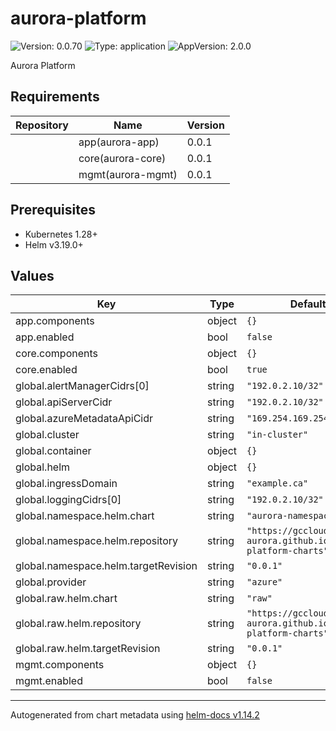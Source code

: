 # aurora-platform

![Version: 0.0.70](https://img.shields.io/badge/Version-0.0.70-informational?style=flat-square) ![Type: application](https://img.shields.io/badge/Type-application-informational?style=flat-square) ![AppVersion: 2.0.0](https://img.shields.io/badge/AppVersion-2.0.0-informational?style=flat-square)

Aurora Platform

## Requirements

| Repository | Name | Version |
|------------|------|---------|
|  | app(aurora-app) | 0.0.1 |
|  | core(aurora-core) | 0.0.1 |
|  | mgmt(aurora-mgmt) | 0.0.1 |

## Prerequisites

- Kubernetes 1.28+
- Helm v3.19.0+

## Values

| Key | Type | Default | Description |
|-----|------|---------|-------------|
| app.components | object | `{}` |  |
| app.enabled | bool | `false` |  |
| core.components | object | `{}` |  |
| core.enabled | bool | `true` |  |
| global.alertManagerCidrs[0] | string | `"192.0.2.10/32"` |  |
| global.apiServerCidr | string | `"192.0.2.10/32"` |  |
| global.azureMetadataApiCidr | string | `"169.254.169.254/32"` |  |
| global.cluster | string | `"in-cluster"` |  |
| global.container | object | `{}` |  |
| global.helm | object | `{}` |  |
| global.ingressDomain | string | `"example.ca"` |  |
| global.loggingCidrs[0] | string | `"192.0.2.10/32"` |  |
| global.namespace.helm.chart | string | `"aurora-namespace"` |  |
| global.namespace.helm.repository | string | `"https://gccloudone-aurora.github.io/aurora-platform-charts"` |  |
| global.namespace.helm.targetRevision | string | `"0.0.1"` |  |
| global.provider | string | `"azure"` |  |
| global.raw.helm.chart | string | `"raw"` |  |
| global.raw.helm.repository | string | `"https://gccloudone-aurora.github.io/aurora-platform-charts"` |  |
| global.raw.helm.targetRevision | string | `"0.0.1"` |  |
| mgmt.components | object | `{}` |  |
| mgmt.enabled | bool | `false` |  |

----------------------------------------------
Autogenerated from chart metadata using [helm-docs v1.14.2](https://github.com/norwoodj/helm-docs/releases/v1.14.2)